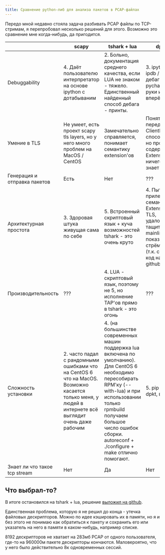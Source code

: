 ```yaml
---
title: Сравнение python-либ для анализа пакетов в PCAP-файлах
---
```


Передо мной недавно стояла задача разбивать PCAP файлы по TCP-стримам, я перепробовал несколько решений для этого. Возможно это сравнение мне когда-нибудь, да пригодится.

| | scapy | tshark + lua | dpkt | pyshark |
| ---- | ---- | ---- | ---- | ---- |
| Debuggability | 4. Даёт пользователю интерпретатор на основе ipython с дотабываним | 2. Больно, документация среднего качества, если LUA не знаком - тяжело. Единственный найденный способ дебага - принты. | 3. ipython / ipdb / дебаггер в pycharm в руки и вперёд | 4. ipython / ipdb / дебаггер в pycharm в руки и вперёд. Очень крутой pretty print |
| Умение в TLS | Не умеет, есть проект scapy tls layers, но у него много проблем на MacOS / CentOS | Замечательно справляется, понимает семантику extension'ов | Понять, что перед нами ClientHello способен, но про содержимое Extension'ов ничего не знает | Прозрачно наследует все возможности tshark |
| Генерация и отправка пакетов | Есть | Нет | ??? | ??? |
| Архитектурная простота | 3. Здоровая штука живущая сама по себе | 5. Встроенный скриптовый язык + куча возможностей tshark - это очень круто | 4. Пытался прилепить семантику Extension'ов TLS, удалось, но тащить это в mainline показалось стрёмно (т.к. спёр код на github) | 5. Вывод tshark -V парсится в объекты очень изящно |
| Производительность | ??? | 4. LUA - скриптовый язык, поэтому не 5, но исполнение TAP'ов прямо в tshark - это огонь | ??? | ??? |
| Сложность установки | 2. часто падал с рандомными ошибками что на CentOS 6 что на MacOS. Возможно касается только меня, у людей в интернете всё выглядит очень даже рабочим | 4. (на большинстве современных машин поддержка lua включена по умолчанию). Для CentOS 6 необходимо пересобирать RPM'ку (--with-lua) и при использовании только rpmbuild получаем большое число ошибок сборки. autoreconf + ./configure + make отлично помогают. | 5. pip install dpkt, всё | 5. pip install pyshark, всё |
| Знает ли что такое tcp stream | Нет | Да | Нет | Да |

## Что выбрал-то?

В итоге остановился на tshark + lua, решение [выложил на github](https://github.com/strizhechenko/tshark-tcp-stream-splitter).

Единственная проблема, которую я не решил до конца - утечка файловых дескрипторов. Можно по идее кэшировать их в памяти, но я и без этого не понимаю как обратиться к пакету и сохранить его или указатель на него в памяти в каком-нибудь, например списке.

8192 дескрипторов не хватает на 283мб PCAP от одного пользователя, где-то на 960000м пакете дескрипторы кончаются. Маловероятно, что у него было действительно 8к одновременных сессий.

